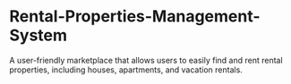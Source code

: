 # Rental-Properties-Management-System
A user-friendly marketplace that allows users to easily find and rent rental properties, including houses, apartments, and vacation rentals.
